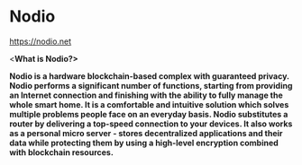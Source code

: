 # Nodio

https://nodio.net

<<b>What is Nodio?>

Nodio is a hardware blockchain-based complex with guaranteed privacy. Nodio performs a significant number of functions, starting from providing an Internet connection and finishing with the ability to fully manage the whole smart home. It is a comfortable and intuitive solution which solves multiple problems people face on an everyday basis. Nodio substitutes a router by delivering a top-speed connection to your devices. It also works as a personal micro server - stores decentralized applications and their data while protecting them by using a high-level encryption combined with blockchain resources.

